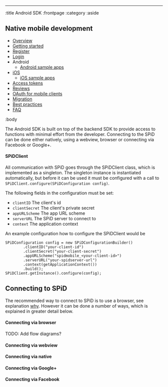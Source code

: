 --------------------------------------------------------------------------------
:title Android SDK
:frontpage
:category
:aside

## Native mobile development

- [Overview](/mobile/overview/)
- [Getting started](/mobile/mobile-development/)
- [Register](/mobile/register/)
- [Login](/mobile/login/)
- Android
    - [Android sample apps](/sdks/android/sample-apps/)
- [iOS](/sdks/ios/)
    - [iOS sample apps](/sdks/ios/sample-apps/)
- [Access tokens](/mobile/access-tokens/)
- [Reviews](/mobile/reviews/)
- [OAuth for mobile clients](/mobile/oauth-authentication-on-mobile-devices/)
- [Migration](/mobile/migration/)
- [Best practices](/mobile/best-practices/)
- [FAQ](/mobile/faq/)

:body

The Android SDK is built on top of the backend SDK to provide access to functions with minimal effort from 
the developer. Connecting to the SPiD can be done either natively, using a webview, browser or connecting via
Facebook or Google+.

#### SPiDClient

All communication with SPiD goes through the SPiDClient class, which is implemented as a singleton. The singleton instance is instantiated 
automatically, but before it can be used it must be configured with a call to <code>SPiDClient.configure(SPiDConfiguration config)</code>.

The following fields in the configuration must be set:

- `clientID` The client's id
- `clientSecret` The client's private secret
- `appURLScheme` The app URL scheme
- `serverURL` The SPiD server to connect to
- `context` The application context

An example configuration how to configure the SPiDClient would be

```
SPiDConfiguration config = new SPiDConfigurationBuilder()
        .clientID("your-client-id")
        .clientSecret("your-client-secret")
        .appURLScheme("spidmobile_<your-client-id>")
        .serverURL("your-spidserver-url")
        .context(getApplicationContext())
        .build();
SPiDClient.getInstance().configure(config);
```

## Connecting to SPiD

The recommended way to connect to SPiD is to use a browser, see explanation [why](/mobile/oauth-authentication-on-mobile-devices/).
However it can be done a number of ways, which is explained in greater detail below.

#### Connecting via browser

TODO: Add flow diagrams?

#### Connecting via webview

#### Connecting via native

#### Connecting via Google+

#### Connecting via Facebook
